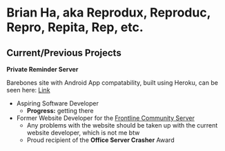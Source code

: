 # Brian Ha, aka Reprodux, Reproduc, Repro, Repita, Rep, etc.

## Current/Previous Projects

**Private Reminder Server**

Barebones site with Android App compatability, built using Heroku, can be seen here: [Link](https://comment-site.herokuapp.com/)


- Aspiring Software Developer
  - **Progress:** getting there
- Former Website Developer for the [Frontline Community Server](https://fcccanada.org/)
  - Any problems with the website should be taken up with the current website developer, which is not me btw
  - Proud recipient of the **Office Server Crasher** Award

